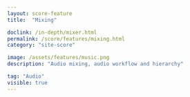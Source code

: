 ```yaml
---
layout: score-feature
title:  "Mixing"

doclink: /in-depth/mixer.html
permalink: /score/features/mixing.html
category: "site-score"

image: /assets/features/music.png
description: "Audio mixing, audio workflow and hierarchy"

tag: "Audio"
visible: true
---
```



